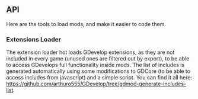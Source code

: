 ## API

Here are the tools to load mods, and make it easier to code them.

### Extensions Loader
The extension loader hot loads GDevelop extensions, as they are not included in every game (unused ones are filtered out by export), to be able to access GDevelops full functionality inside mods.
The list of includes is generated automatically using some modifications to GDCore (to be able to access includes from javascript) and a simple script. You can find it all here: https://github.com/arthuro555/GDevelop/tree/gdmod-generate-includes-list.
